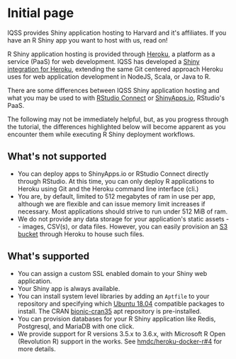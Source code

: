 # Initial page

IQSS provides Shiny application hosting to Harvard and it's affiliates. If you  have an R Shiny app you want to host with us, read on!

R Shiny application hosting is provided through [Heroku](https://www.heroku.com), a platform as a service (PaaS) for web development. IQSS has developed a [Shiny integration for Heroku](https://github.com/hmdc/heroku-docker-r), extending the same Git centered approach Heroku uses for web application development in NodeJS, Scala, or Java to R.

There are some differences between IQSS Shiny application hosting and what you may be used to with [RStudio Connect](https://rstudio.com/products/connect/) or [ShinyApps.io](https://www.shinyapps.io/), RStudio's PaaS.

The following may not be immediately helpful, but, as you progress through the tutorial, the differences highlighted below will become apparent as you encounter them while executing R Shiny deployment workflows.

## What's not supported

* You can deploy apps to ShinyApps.io or RStudio Connect directly through RStudio. At this time, you can only deploy R applications to Heroku using Git and the Heroku command line interface (cli.)
* You are, by default, limited to 512 megabytes of ram in use per app, although we are flexible and can issue memory limit increases if necessary. Most applications should strive to run under 512 MiB of ram.
* We do not provide any data storage for your application's static assets -- images, CSV(s), or data files. However, you can easily provision an [S3 bucket](https://elements.heroku.com/addons/bucketeer) through Heroku to house such files.

## What's supported

* You can assign a custom SSL enabled domain to your Shiny web application.
* Your Shiny app is always available.
* You can install system level libraries by adding an ```Aptfile``` to your repository and specifying which [Ubuntu 18.04](https://packages.ubuntu.com) compatible packages to install. The CRAN [bionic-cran35](https://cran.r-project.org/bin/linux/ubuntu/) apt repository is pre-installed. 
* You can provision databases for your R Shiny application like Redis, Postgresql, and MariaDB with one click.
* We provide support for R versions 3.5.x to 3.6.x, with Microsoft R Open (Revolution R) support in the works. See [hmdc/heroku-docker-r#4](https://github.com/hmdc/heroku-docker-r/issues/4) for more details.